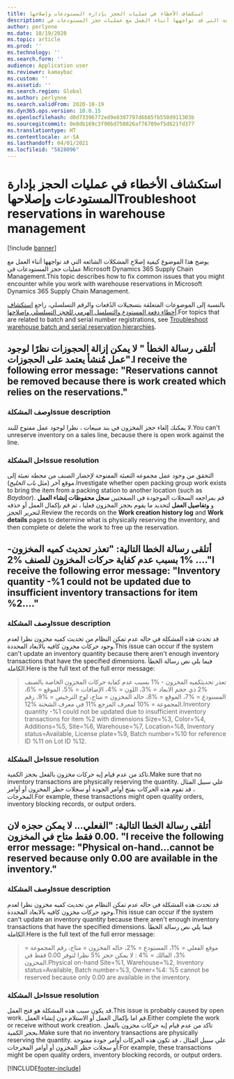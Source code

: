 ```yaml
---
title: استكشاف الأخطاء في عمليات الحجز بإدارة المستودعات وإصلاحها
description: يوضح هذا الموضوع كيفية إصلاح المشكلات الشائعة التي قد تواجهها أثناء العمل مع عمليات حجز المستودعات في Microsoft Dynamics 365 Supply Chain Management.
author: perlynne
ms.date: 10/19/2020
ms.topic: article
ms.prod: ''
ms.technology: ''
ms.search.form: ''
audience: Application user
ms.reviewer: kamaybac
ms.custom: ''
ms.assetid: ''
ms.search.region: Global
ms.author: perlynne
ms.search.validFrom: 2020-10-19
ms.dyn365.ops.version: 10.0.15
ms.openlocfilehash: d0d73396772ed9e8397797d6685fb550d911303b
ms.sourcegitcommit: 0e8db169c3f90bd750826af76709ef5d621fd377
ms.translationtype: HT
ms.contentlocale: ar-SA
ms.lasthandoff: 04/01/2021
ms.locfileid: "5828096"
---
```

# <a name="troubleshoot-reservations-in-warehouse-management"></a><span data-ttu-id="5c049-103">استكشاف الأخطاء في عمليات الحجز بإدارة المستودعات وإصلاحها</span><span class="sxs-lookup"><span data-stu-id="5c049-103">Troubleshoot reservations in warehouse management</span></span>

[!include [banner](../includes/banner.md)]

<span data-ttu-id="5c049-104">يوضح هذا الموضوع كيفية إصلاح المشكلات الشائعة التي قد تواجهها أثناء العمل مع عمليات حجز المستودعات في Microsoft Dynamics 365 Supply Chain Management.</span><span class="sxs-lookup"><span data-stu-id="5c049-104">This topic describes how to fix common issues that you might encounter while you work with warehouse reservations in Microsoft Dynamics 365 Supply Chain Management.</span></span>

<span data-ttu-id="5c049-105">بالنسبة إلى الموضوعات المتعلقة بتسجيلات الدُفعات والرقم التسلسلي، راجع [استكشاف أخطاء دفعة المستودع والتسلسل الهرمي للحجز التسلسلي وإصلاحها](troubleshoot-warehouse-batch-and-serial-reservation-hierarchies.md).</span><span class="sxs-lookup"><span data-stu-id="5c049-105">For topics that are related to batch and serial number registrations, see [Troubleshoot warehouse batch and serial reservation hierarchies](troubleshoot-warehouse-batch-and-serial-reservation-hierarchies.md).</span></span>

## <a name="i-receive-the-following-error-message-reservations-cannot-be-removed-because-there-is-work-created-which-relies-on-the-reservations"></a><span data-ttu-id="5c049-106">أتلقى رسالة الخطأ " لا يمكن إزالة الحجوزات نظرًا لوجود عمل مُنشأ يعتمد على الحجوزات".‬</span><span class="sxs-lookup"><span data-stu-id="5c049-106">I receive the following error message: "Reservations cannot be removed because there is work created which relies on the reservations."</span></span>

### <a name="issue-description"></a><span data-ttu-id="5c049-107">وصف المشكلة</span><span class="sxs-lookup"><span data-stu-id="5c049-107">Issue description</span></span>

<span data-ttu-id="5c049-108">لا يمكنك إلغاء حجز المخزون في بند مبيعات ، نظرا لوجود عمل مفتوح للبند.</span><span class="sxs-lookup"><span data-stu-id="5c049-108">You can't unreserve inventory on a sales line, because there is open work against the line.</span></span>

### <a name="issue-resolution"></a><span data-ttu-id="5c049-109">حل المشكلة</span><span class="sxs-lookup"><span data-stu-id="5c049-109">Issue resolution</span></span>

<span data-ttu-id="5c049-110">التحقق من وجود عمل مجموعه التعبئة المفتوحة لإحضار الصنف من محطه تعبئة إلى موقع آخر (مثل *باب الخليج*).</span><span class="sxs-lookup"><span data-stu-id="5c049-110">Investigate whether open packing group work exists to bring the item from a packing station to another location (such as *Baydoor*).</span></span> <span data-ttu-id="5c049-111">قم بمراجعه السجلات الموجودة في الصفحتين **سجل محفوظات إنشاء العمل** و **وتفاصيل العمل** لتحديد ما يقوم بحجز المخزون فعليا ، ثم قم بإكمال العمل أو حذفه لتحرير الحجز.</span><span class="sxs-lookup"><span data-stu-id="5c049-111">Review the records on the **Work creation history log** and **Work details** pages to determine what is physically reserving the inventory, and then complete or delete the work to free up the reservation.</span></span>

## <a name="i-receive-the-following-error-message-inventory-quantity--1-could-not-be-updated-due-to-insufficient-inventory-transactions-for-item-2"></a><span data-ttu-id="5c049-112">أتلقى رسالة الخطا التالية: "تعذر تحديث كميه المخزون- %1 بسبب عدم كفاية حركات المخزون للصنف %2 ...."</span><span class="sxs-lookup"><span data-stu-id="5c049-112">I receive the following error message: "Inventory quantity -%1 could not be updated due to insufficient inventory transactions for item %2...."</span></span>

### <a name="issue-description"></a><span data-ttu-id="5c049-113">وصف المشكلة</span><span class="sxs-lookup"><span data-stu-id="5c049-113">Issue description</span></span>

<span data-ttu-id="5c049-114">قد تحدث هذه المشكلة في حاله عدم تمكن النظام من تحديث كميه مخزون نظرا لعدم وجود حركات مخزون كافيه بالابعاد المحددة.</span><span class="sxs-lookup"><span data-stu-id="5c049-114">This issue can occur if the system can't update an inventory quantity because there aren't enough inventory transactions that have the specified dimensions.</span></span> <span data-ttu-id="5c049-115">فيما يلي نص رسالة الخطأ الكاملة.</span><span class="sxs-lookup"><span data-stu-id="5c049-115">Here is the full text of the full error message:</span></span>

> <span data-ttu-id="5c049-116">تعذر تحديثكميه المخزون - %1 بسبب عدم كفاية حركات المخزون الخاصة بالصنف %2 ذي حجم الابعاد = %3، اللون = %4، الإضافات = %5، الموقع = %6، المستودع = %7، الموقع = %8، حاله المخزون = متاح، لوح الترخيص = %9، رقم المجموعة = %10 لمعرف المرجع %11 في معرف الشحنة %12.</span><span class="sxs-lookup"><span data-stu-id="5c049-116">Inventory quantity -%1 could not be updated due to insufficient inventory transactions for item %2 with dimensions Size=%3, Color=%4, Additions=%5, Site=%6, Warehouse=%7, Location=%8, Inventory status=Available, License plate=%9, Batch number=%10 for reference ID %11 on Lot ID %12.</span></span>

### <a name="issue-resolution"></a><span data-ttu-id="5c049-117">حل المشكلة</span><span class="sxs-lookup"><span data-stu-id="5c049-117">Issue resolution</span></span>

<span data-ttu-id="5c049-118">تاكد من عدم قيام إيه حركات مخزون بالفعل بحجز الكمية.</span><span class="sxs-lookup"><span data-stu-id="5c049-118">Make sure that no inventory transactions are physically reserving the quantity.</span></span> <span data-ttu-id="5c049-119">علي سبيل المثال ، قد تقوم هذه الحركات بفتح أوامر الجودة أو سجلات حظر المخزون أو أوامر المخرجات.</span><span class="sxs-lookup"><span data-stu-id="5c049-119">For example, these transactions might open quality orders, inventory blocking records, or output orders.</span></span>

## <a name="i-receive-the-following-error-message-physical-on-handcannot-be-reserved-because-only-000-are-available-in-the-inventory"></a><span data-ttu-id="5c049-120">أتلقى رسالة الخطا التالية: "الفعلي... لا يمكن حجزه لان 0.00 فقط متاح في المخزون. "</span><span class="sxs-lookup"><span data-stu-id="5c049-120">I receive the following error message: "Physical on-hand...cannot be reserved because only 0.00 are available in the inventory."</span></span>

### <a name="issue-description"></a><span data-ttu-id="5c049-121">وصف المشكلة</span><span class="sxs-lookup"><span data-stu-id="5c049-121">Issue description</span></span>

<span data-ttu-id="5c049-122">قد تحدث هذه المشكلة في حاله عدم تمكن النظام من تحديث كميه مخزون نظرا لعدم وجود حركات مخزون كافيه بالابعاد المحددة.</span><span class="sxs-lookup"><span data-stu-id="5c049-122">This issue can occur if the system can't update an inventory quantity because there aren't enough inventory transactions that have the specified dimensions.</span></span> <span data-ttu-id="5c049-123">فيما يلي نص رسالة الخطأ الكاملة.</span><span class="sxs-lookup"><span data-stu-id="5c049-123">Here is the full text of the full error message:</span></span>

> <span data-ttu-id="5c049-124">موقع الفعلي = %1، المستودع = %2، حاله المخزون = متاح، رقم المجموعة = %3، المالك = %4 : لا يمكن حجز %5 نظرا لتوفر 0.00 فقط في المخزون.</span><span class="sxs-lookup"><span data-stu-id="5c049-124">Physical on-hand Site=%1, Warehouse=%2, Inventory status=Available, Batch number=%3, Owner=%4: %5 cannot be reserved because only 0.00 are available in the inventory.</span></span>

### <a name="issue-resolution"></a><span data-ttu-id="5c049-125">حل المشكلة</span><span class="sxs-lookup"><span data-stu-id="5c049-125">Issue resolution</span></span>

<span data-ttu-id="5c049-126">قد يكون سبب هذه المشكلة هو فتح العمل.</span><span class="sxs-lookup"><span data-stu-id="5c049-126">This issue is probably caused by open work.</span></span> <span data-ttu-id="5c049-127">قم اما بإكمال العمل أو الاستلام دون إنشاء العمل.</span><span class="sxs-lookup"><span data-stu-id="5c049-127">Either complete the work or receive without work creation.</span></span> <span data-ttu-id="5c049-128">تاكد من عدم قيام إيه حركات مخزون بالفعل بحجز الكمية.</span><span class="sxs-lookup"><span data-stu-id="5c049-128">Make sure that no inventory transactions are physically reserving the quantity.</span></span> <span data-ttu-id="5c049-129">علي سبيل المثال ، قد تكون هذه الحركات أوامر جودة مفتوحة أو سجلات حظر المخزون أو أوامر المخرجات.</span><span class="sxs-lookup"><span data-stu-id="5c049-129">For example, these transactions might be open quality orders, inventory blocking records, or output orders.</span></span>


[!INCLUDE[footer-include](../../includes/footer-banner.md)]
